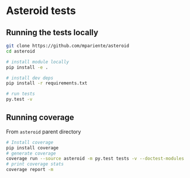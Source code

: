 # Asteroid tests
## Running the tests locally

```bash
git clone https://github.com/mpariente/asteroid
cd asteroid

# install module locally
pip install -e .

# install dev deps
pip install -r requirements.txt

# run tests
py.test -v
```

## Running coverage
From `asteroid` parent directory
```bash
# Install coverage
pip install coverage
# generate coverage
coverage run --source asteroid -m py.test tests -v --doctest-modules
# print coverage stats
coverage report -m
```
